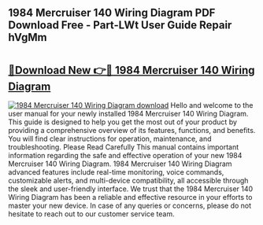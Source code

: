 ## 1984 Mercruiser 140 Wiring Diagram PDF Download Free - Part-LWt User Guide Repair hVgMm

# <h2><a href="http://dftko2.blite.top/?on=1984+Mercruiser+140+Wiring+Diagram">🔗Download New 👉🔴 1984 Mercruiser 140 Wiring Diagram</a></h2>

[![1984 Mercruiser 140 Wiring Diagram download](https://i.imgur.com/lujVjoI.png)](http://dftko2.blite.top/?on=1984+Mercruiser+140+Wiring+Diagram)
Hello and welcome to the user manual for your newly installed 1984 Mercruiser 140 Wiring Diagram. This guide is designed to help you get the most out of your product by providing a comprehensive overview of its features, functions, and benefits. You will find clear instructions for operation, maintenance, and troubleshooting. Please Read Carefully This manual contains important information regarding the safe and effective operation of your new 1984 Mercruiser 140 Wiring Diagram. 1984 Mercruiser 140 Wiring Diagram advanced features include real-time monitoring, voice commands, customizable alerts, and multi-device compatibility, all accessible through the sleek and user-friendly interface. We trust that the 1984 Mercruiser 140 Wiring Diagram has been a reliable and effective resource in your efforts to master your new device. In case of any queries or concerns, please do not hesitate to reach out to our customer service team.
